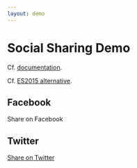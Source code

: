 ```yaml
---
layout: demo
---
```


# Social Sharing Demo

Cf. [documentation][SocialShareDoc].

Cf. [ES2015 alternative](demo-social-sharing-es2015.html).

## Facebook

<a class="btn btn-default" id="share-facebook" data-link="http://webcommons.bootstragram.com">
  Share on Facebook
</a>

## Twitter

<a class="btn btn-default" id="share-twitter" href="https://twitter.com/intent/tweet?url=http://webcommons.bootstragram.com&text=SuperPowers&via=Bootstragram">
  Share on Twitter
</a>


<script src="vendor/js/min/jquery.min.js"></script>
<script src="vendor/js/min/bootstrap.min.js"></script>
<script src="js/bsg-umd-root.js"></script>
<script src="js/bsg-social-share.js"></script>
<script>
console.info('🍻 Demo Social Sharing');

var socialShare = new Bootstragram.SocialShare();

socialShare.includeFacebook('1583382705225548', function() {
  console.debug('Facebook script callbacked.');
  socialShare.activateFacebook('#share-facebook', function(hasShared) {
      console.debug('Share result: ', hasShared);
    });
});

socialShare.includeTwitter(function() {
  console.debug('Twitter script callbacked.');
});

</script>


[SocialShareDoc]: http://webcommons.bootstragram.com/jsdoc/Bootstragram.SocialShare.html

